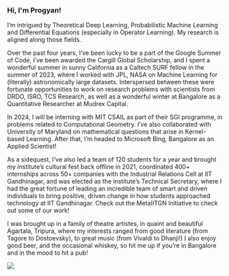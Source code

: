 ### Hi, I'm Progyan!

I’m intrigued by Theoretical Deep Learning, Probabilistic Machine Learning and Differential Equations (especially in Operator Learning). My research is aligned along those fields.

Over the past four years, I’ve been lucky to be a part of the Google Summer of Code, I’ve been awarded the Cargill Global Scholarship, and I spent a wonderful summer in sunny California as a Caltech SURF fellow in the summer of 2023, where I worked with JPL, NASA on Machine Learning for (literally) astronomically large datasets. Interspersed between these were fortunate opportunities to work on research problems with scientists from DRDO, ISRO, TCS Research, as well as a wonderful winter at Bangalore as a Quantitative Researcher at Mudrex Capital.

In 2024, I will be interning with MIT CSAIL as part of their SGI programme, in problems related to Computational Geometry. I’ve also collaborated with University of Maryland on mathematical questions that arise in Kernel-based Learning. After that, I’m headed to Microsoft Bing, Bangalore as an Applied Scientist!

As a sidequest, I’ve also led a team of 120 students for a year and brought my institute’s cultural fest back offline in 2021, coordinated 400+ internships across 50+ companies with the Industrial Relations Cell at IIT Gandhinagar, and was elected as the institute’s Technical Secretary, where I had the great fortune of leading an incredible team of smart and driven individuals to bring positive, driven change in how students approached technology at IIT Gandhinagar. Check out the MetaIITGN Initiative to check out some of our work!

I was brought up in a family of theatre artistes, in quaint and beautiful Agartala, Tripura, where my interests ranged from good literature (from Tagore to Dostoevsky), to great music (from Vivaldi to Dhanji!) I also enjoy good beer, and the occasional whiskey, so hit me up if you’re in Bangalore and in the mood to hit a pub!



![](https://komarev.com/ghpvc/?username=plugyawn)
